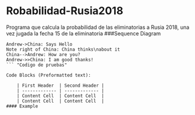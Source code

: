 # Robabilidad-Rusia2018
Programa que calcula la probabilidad de las eliminatorias a Rusia 2018, una vez jugada la fecha 15 de la eliminatoria
###Sequence Diagram
                    
```seq
Andrew->China: Says Hello 
Note right of China: China thinks\nabout it 
China-->Andrew: How are you? 
Andrew->>China: I am good thanks!
``` "Codigo de pruebas"

Code Blocks (Preformatted text):

    | First Header  | Second Header |
    | ------------- | ------------- |
    | Content Cell  | Content Cell  |
    | Content Cell  | Content Cell  |
#### Example
